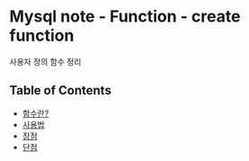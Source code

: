 # Mysql note - Function - create function

사용자 정의 함수 정리

## Table of Contents

- [함수란?](#)
- [사용법](#)
- [장점](#)
- [단점](#)

